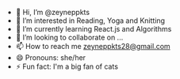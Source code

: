 - 👋 Hi, I’m @zeyneppkts
- 👀 I’m interested in Reading, Yoga and Knitting
- 🌱 I’m currently learning React.js and Algorithms
- 💞️ I’m looking to collaborate on ...
- 📫 How to reach me zeyneppkts28@gmail.com
- 😄 Pronouns: she/her
- ⚡ Fun fact: I'm a big fan of cats

<!---
zeyneppkts/zeyneppkts is a ✨ special ✨ repository because its `README.md` (this file) appears on your GitHub profile.
You can click the Preview link to take a look at your changes.
--->
